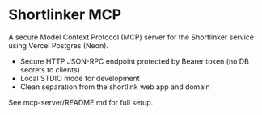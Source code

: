 # Shortlinker MCP

A secure Model Context Protocol (MCP) server for the Shortlinker service using Vercel Postgres (Neon).

- Secure HTTP JSON-RPC endpoint protected by Bearer token (no DB secrets to clients)
- Local STDIO mode for development
- Clean separation from the shortlink web app and domain

See mcp-server/README.md for full setup.
